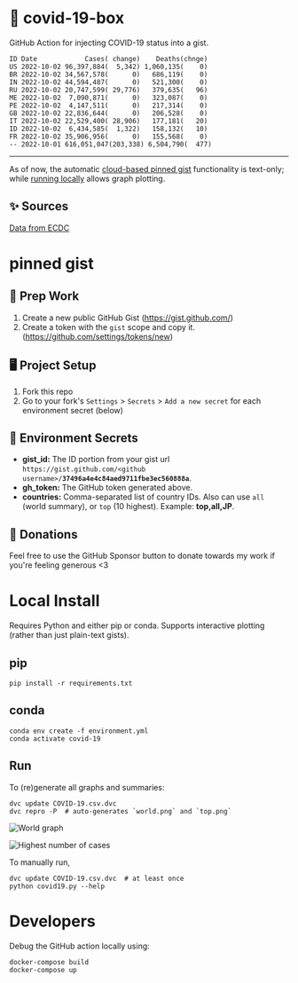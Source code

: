 # 🏥 covid-19-box

GitHub Action for injecting COVID-19 status into a gist.

```
ID Date            Cases( change)    Deaths(chnge)
US 2022-10-02 96,397,884(  5,342) 1,060,135(    0)
BR 2022-10-02 34,567,578(      0)   686,119(    0)
IN 2022-10-02 44,594,487(      0)   521,300(    0)
RU 2022-10-02 20,747,599( 29,776)   379,635(   96)
ME 2022-10-02  7,090,871(      0)   323,087(    0)
PE 2022-10-02  4,147,511(      0)   217,314(    0)
GB 2022-10-02 22,836,644(      0)   206,528(    0)
IT 2022-10-02 22,529,400( 28,906)   177,181(   20)
ID 2022-10-02  6,434,585(  1,322)   158,132(   10)
FR 2022-10-02 35,906,956(      0)   155,568(    0)
-- 2022-10-01 616,051,047(203,338) 6,504,790(  477)
```

---

As of now, the automatic [cloud-based pinned gist](#pinned-gist) functionality is text-only;
while [running locally](#local-install) allows graph plotting.

## ✨ Sources

[Data from ECDC](https://www.ecdc.europa.eu/en/publications-data/download-todays-data-geographic-distribution-covid-19-cases-worldwide)

# pinned gist

## 🎒 Prep Work
1. Create a new public GitHub Gist (https://gist.github.com/)
1. Create a token with the `gist` scope and copy it. (https://github.com/settings/tokens/new)

## 🖥 Project Setup
1. Fork this repo
1. Go to your fork's `Settings` > `Secrets` > `Add a new secret` for each environment secret (below)

## 🤫 Environment Secrets
- **gist_id:** The ID portion from your gist url `https://gist.github.com/<github username>/`**`37496a4e4c84aed9711fbe3ec560888a`**.
- **gh_token:** The GitHub token generated above.
- **countries:** Comma-separated list of country IDs. Also can use `all` (world summary), or `top` (10 highest). Example: **top,all,JP**.

## 💸 Donations

Feel free to use the GitHub Sponsor button to donate towards my work if you're feeling generous <3

# Local Install

Requires Python and either pip or conda. Supports interactive plotting (rather than just plain-text gists).

## pip

```
pip install -r requirements.txt
```

## conda

```
conda env create -f environment.yml
conda activate covid-19
```

## Run

To (re)generate all graphs and summaries:

```
dvc update COVID-19.csv.dvc
dvc repro -P  # auto-generates `world.png` and `top.png`
```

![World graph](world.png)

![Highest number of cases](top.png)

To manually run,

```
dvc update COVID-19.csv.dvc  # at least once
python covid19.py --help
```

# Developers

Debug the GitHub action locally using:

```
docker-compose build
docker-compose up
```
